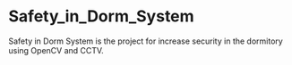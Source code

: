 # Safety_in_Dorm_System
 Safety in Dorm System is the project for increase security in the dormitory using OpenCV and CCTV.
